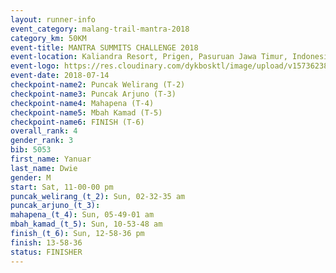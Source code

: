 ```yaml
---
layout: runner-info 
event_category: malang-trail-mantra-2018 
category_km: 50KM 
event-title: MANTRA SUMMITS CHALLENGE 2018 
event-location: Kaliandra Resort, Prigen, Pasuruan Jawa Timur, Indonesia 
event-logo: https://res.cloudinary.com/dykbosktl/image/upload/v1573623800/Logo/mantra-hiam_fujkqd.png 
event-date: 2018-07-14 
checkpoint-name2: Puncak Welirang (T-2) 
checkpoint-name3: Puncak Arjuno (T-3) 
checkpoint-name4: Mahapena (T-4) 
checkpoint-name5: Mbah Kamad (T-5) 
checkpoint-name6: FINISH (T-6) 
overall_rank: 4
gender_rank: 3
bib: 5053
first_name: Yanuar
last_name: Dwie
gender: M
start: Sat, 11-00-00 pm
puncak_welirang_(t_2): Sun, 02-32-35 am
puncak_arjuno_(t_3): 
mahapena_(t_4): Sun, 05-49-01 am
mbah_kamad_(t_5): Sun, 10-53-48 am
finish_(t_6): Sun, 12-58-36 pm
finish: 13-58-36
status: FINISHER
---
```

